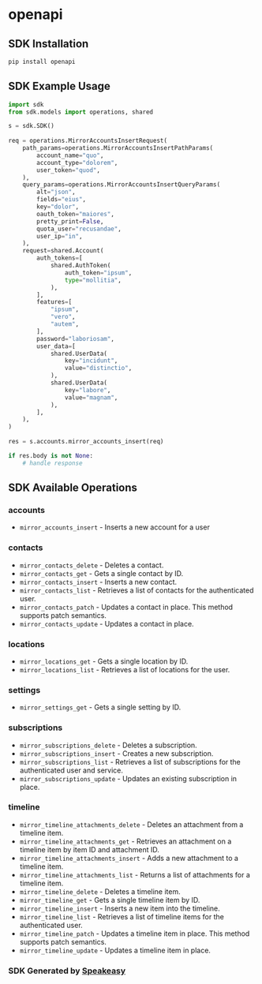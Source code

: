# openapi

<!-- Start SDK Installation -->
## SDK Installation

```bash
pip install openapi
```
<!-- End SDK Installation -->

## SDK Example Usage
<!-- Start SDK Example Usage -->
```python
import sdk
from sdk.models import operations, shared

s = sdk.SDK()
    
req = operations.MirrorAccountsInsertRequest(
    path_params=operations.MirrorAccountsInsertPathParams(
        account_name="quo",
        account_type="dolorem",
        user_token="quod",
    ),
    query_params=operations.MirrorAccountsInsertQueryParams(
        alt="json",
        fields="eius",
        key="dolor",
        oauth_token="maiores",
        pretty_print=False,
        quota_user="recusandae",
        user_ip="in",
    ),
    request=shared.Account(
        auth_tokens=[
            shared.AuthToken(
                auth_token="ipsum",
                type="mollitia",
            ),
        ],
        features=[
            "ipsum",
            "vero",
            "autem",
        ],
        password="laboriosam",
        user_data=[
            shared.UserData(
                key="incidunt",
                value="distinctio",
            ),
            shared.UserData(
                key="labore",
                value="magnam",
            ),
        ],
    ),
)
    
res = s.accounts.mirror_accounts_insert(req)

if res.body is not None:
    # handle response
```
<!-- End SDK Example Usage -->

<!-- Start SDK Available Operations -->
## SDK Available Operations

### accounts

* `mirror_accounts_insert` - Inserts a new account for a user

### contacts

* `mirror_contacts_delete` - Deletes a contact.
* `mirror_contacts_get` - Gets a single contact by ID.
* `mirror_contacts_insert` - Inserts a new contact.
* `mirror_contacts_list` - Retrieves a list of contacts for the authenticated user.
* `mirror_contacts_patch` - Updates a contact in place. This method supports patch semantics.
* `mirror_contacts_update` - Updates a contact in place.

### locations

* `mirror_locations_get` - Gets a single location by ID.
* `mirror_locations_list` - Retrieves a list of locations for the user.

### settings

* `mirror_settings_get` - Gets a single setting by ID.

### subscriptions

* `mirror_subscriptions_delete` - Deletes a subscription.
* `mirror_subscriptions_insert` - Creates a new subscription.
* `mirror_subscriptions_list` - Retrieves a list of subscriptions for the authenticated user and service.
* `mirror_subscriptions_update` - Updates an existing subscription in place.

### timeline

* `mirror_timeline_attachments_delete` - Deletes an attachment from a timeline item.
* `mirror_timeline_attachments_get` - Retrieves an attachment on a timeline item by item ID and attachment ID.
* `mirror_timeline_attachments_insert` - Adds a new attachment to a timeline item.
* `mirror_timeline_attachments_list` - Returns a list of attachments for a timeline item.
* `mirror_timeline_delete` - Deletes a timeline item.
* `mirror_timeline_get` - Gets a single timeline item by ID.
* `mirror_timeline_insert` - Inserts a new item into the timeline.
* `mirror_timeline_list` - Retrieves a list of timeline items for the authenticated user.
* `mirror_timeline_patch` - Updates a timeline item in place. This method supports patch semantics.
* `mirror_timeline_update` - Updates a timeline item in place.

<!-- End SDK Available Operations -->

### SDK Generated by [Speakeasy](https://docs.speakeasyapi.dev/docs/using-speakeasy/client-sdks)
